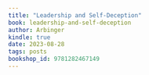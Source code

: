```yaml
---
title: "Leadership and Self-Deception"
book: leadership-and-self-deception
author: Arbinger
kindle: true
date: 2023-08-28
tags: posts
bookshop_id: 9781282467149
---
```

